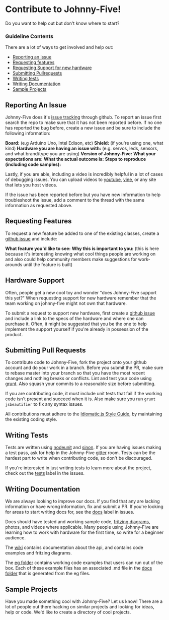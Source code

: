 Contribute to Johnny-Five!
=====================
Do you want to help out but don't know where to start?

### Guideline Contents

There are a lot of ways to get involved and help out:
- [Reporting an issue](#reporting-issues)
- [Requesting features](#requesting-features)
- [Requesting Support for new hardware](#hardware-support)
- [Submitting Pullrequests](#pullrequests)
- [Writing tests](#writing-tests)
- [Writing Documentation](#writing-docs)
- [Sample Projects](#sample-projects)

<a name="reporting-issues"></a>
## Reporting An Issue

Johnny-Five does it's [issue tracking](https://github.com/rwaldron/johnny-five/issues) through github. To report an issue first search the repo to make sure that it has not been reported before.  If no one has reported the bug before, create a new issue and be sure to include the following information:

**Board:** (e.g Arduino Uno, Intel Edison, etc)
**Shield:** (if you're using one, what kind)
**Hardware you are having an issue with:** (e.g. servos, leds, sensors, and what brand/type you are using)
**Version of Johnny-Five:**
**What your expectations are:**
**What the actual outcome is:**
**Steps to reproduce (including code samples):**

Lastly, if you are able, including a video is incredibly helpful in a lot of cases of debugging issues. You can upload videos to [youtube](https://www.youtube.com/), [vine](https://vine.co/), or any site that lets you host videos.

If the issue has been reported before but you have new information to help troubleshoot the issue, add a comment to the thread with the same information as requested above.


<a name="requesting-features"></a>
## Requesting Features

To request a new feature be added to one of the existing classes, create a [github issue](https://github.com/rwaldron/johnny-five/issues) and include:

**What feature you'd like to see:**
**Why this is important to you:** (this is here because it's interesting knowing what cool things people are working on and also could help community members make suggestions for work-arounds until the feature is built)



<a name="hardware-support"></a>
## Hardware Support

Often, people get a new cool toy and wonder "does Johnny-Five support this yet?"  When requesting support for new hardware remember that the team working on johnny-five might not own that hardware.

To submit a request to support new hardware, first create a [github issue](https://github.com/rwaldron/johnny-five/issues) and include a link to the specs of the hardware and where one can purchase it. Often, it might be suggested that you be the one to help implement the support yourself if you're already in possession of the product.

<a name="pullrequests"></a>
## Submitting Pull Requests

To contribute code to Johnny-Five, fork the project onto your github account and do your work in a branch. Before you submit the PR, make sure to rebase master into your branch so that you have the most recent changes and nothing breaks or conflicts.  Lint and test your code using [grunt](https://github.com/gruntjs/grunt). Also squash your commits to a reasonable size before submitting.

If you are contributing code, it must include unit tests that fail if the working code isn't present and succeed when it is. Also make sure you run `grunt jsbeautifier` to fix any syntax issues.

All contributions must adhere to the [Idiomatic.js Style Guide](https://github.com/rwldrn/idiomatic.js),
by maintaining the existing coding style.


<a name="writing-tests"></a>
## Writing Tests

Tests are written using [nodeunit](https://github.com/caolan/nodeunit) and [sinon](http://sinonjs.org/).  If you are having issues making a test pass, ask for help in the Johnny-Five [gitter](https://gitter.im/) room.  Tests can be the hardest part to write when contributing code, so don't be discouraged.

If you're interested in just writing tests to learn more about the project, check out the [tests](https://github.com/rwaldron/johnny-five/labels/Tests) label in the issues.

<a name="writing-docs"></a>
## Writing Documentation

We are always looking to improve our docs.  If you find that any are lacking information or have wrong information, fix and submit a PR.  If you're looking for areas to start writing docs for, see the [docs](https://github.com/rwaldron/johnny-five/labels/DOCS) label in issues.

Docs should have tested and working sample code, [fritzing diagrams](http://fritzing.org/), photos, and videos where applicable.  Many people using Johnny-Five are learning how to work with hardware for the first time, so write for a beginner audience.

The [wiki](https://github.com/rwaldron/johnny-five/wiki) contains documentation about the api, and contains code examples and fritzing diagrams.

The [eg folder](https://github.com/rwaldron/johnny-five/tree/master/eg) contains working code examples that users can run out of the box. Each of these example files has an associated .md file in the [docs folder](https://github.com/rwaldron/johnny-five/tree/master/docs) that is generated from the eg files.


<a name="sample-projects"></a>
## Sample Projects

Have you made something cool with Johnny-Five? Let us know! There are a lot of people out there hacking on similar projects and looking for ideas, help or code. We'd like to create a directory of cool projects.
